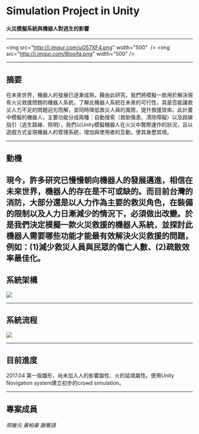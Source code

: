 # Simulation Project in Unity

#### 火災模擬系統與機器人對逃生的影響
------------
<img src="http://i.imgur.com/uO57XF4.png" width="500"  /> <img src="http://i.imgur.com/8looifa.png" width="500" /> 

------------
## 摘要
在未來世界，機器人的發展已逐漸成熟，藉由此研究，我們將模擬一款用於解決現有火災救援問題的機器人系統，了解此機器人系統在未來的可行性，其是否能讓救災人力不足的問題迎刃而解，並同時降低救災人員的風險，提升救援效率。此計畫中模擬的機器人，主要功能分成兩種：自動搜索（救助傷患、清除障礙）以及路線指引（逃生路線、照明），我們以Unity模擬機器人在火災中實際運作的狀況，且以遊戲方式呈現機器人的管理系統，增加與使用者的互動，使其身歷其境。

------------
## 動機
現今，許多研究已慢慢朝向機器人的發展邁進，相信在未來世界，機器人的存在是不可或缺的。而目前台灣的消防，大部分還是以人力作為主要的救災角色，在裝備的限制以及人力日漸減少的情況下，必須做出改變。於是我們決定模擬一款火災救援的機器人系統，並探討此機器人需要哪些功能才能最有效解決火災救援的問題，例如：(1)減少救災人員與民眾的傷亡人數、(2)疏散效率最佳化。
------------
## 系統架構
<img src="http://i.imgur.com/4qp5Jon.png"/>

------------
## 系統流程
<img src="http://i.imgur.com/nhsgfgc.png" />

------------
## 目前進度
2017.04 第一版雛形，尚未加入人的影響屬性、火的延燒屬性。使用Unity Novigation system建立初步的crowd simulation。

------------
## 專案成員
###### 邢維元 黃柏豪 謝蕎語


